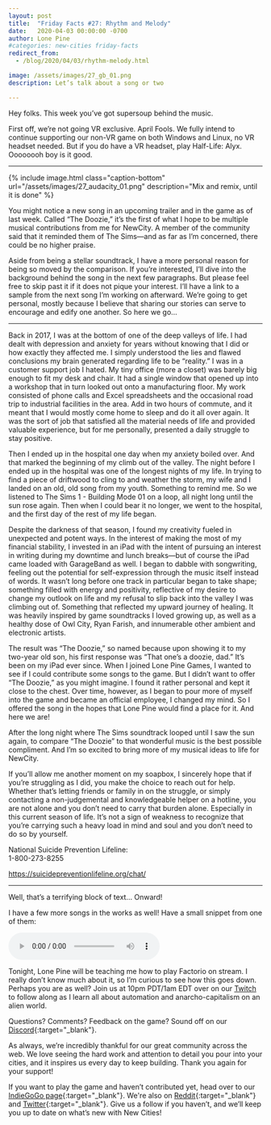 ```yaml
---
layout: post
title:  "Friday Facts #27: Rhythm and Melody"
date:   2020-04-03 00:00:00 -0700
author: Lone Pine
#categories: new-cities friday-facts
redirect_from:
  - /blog/2020/04/03/rhythm-melody.html

image: /assets/images/27_gb_01.png
description: Let’s talk about a song or two

---
```


Hey folks. This week you’ve got supersoup behind the music. 

First off, we’re not going VR exclusive. April Fools. We fully intend to continue supporting our non-VR game on both Windows and Linux, no VR headset needed. But if you do have a VR headset, play Half-Life: Alyx. Oooooooh boy is it good. 

***

{% include image.html class="caption-bottom"
  url="/assets/images/27_audacity_01.png"
  description="Mix and remix, until it is done"
%}
 
You might notice a new song in an upcoming trailer and in the game as of last week. Called “The Doozie,” it’s the first of what I hope to be multiple musical contributions from me for NewCity. A member of the community said that it reminded them of The Sims—and as far as I’m concerned, there could be no higher praise.

Aside from being a stellar soundtrack, I have a more personal reason for being so moved by the comparison. If you’re interested, I’ll dive into the background behind the song in the next few paragraphs. But please feel free to skip past it if it does not pique your interest. I’ll have a link to a sample from the next song I’m working on afterward. We’re going to get personal, mostly because I believe that sharing our stories can serve to encourage and edify one another. So here we go…

***

Back in 2017, I was at the bottom of one of the deep valleys of life. I had dealt with depression and anxiety for years without knowing that I did or how exactly they affected me. I simply understood the lies and flawed conclusions my brain generated regarding life to be “reality.” I was in a customer support job I hated. My tiny office (more a closet) was barely big enough to fit my desk and chair. It had a single window that opened up into a workshop that in turn looked out onto a manufacturing floor. My work consisted of phone calls and Excel spreadsheets and the occasional road trip to industrial facilities in the area. Add in two hours of commute, and it meant that I would mostly come home to sleep and do it all over again.  It was the sort of job that satisfied all the material needs of life and provided valuable experience, but for me personally, presented a daily struggle to stay positive.

Then I ended up in the hospital one day when my anxiety boiled over. And that marked the beginning of my climb out of the valley. The night before I ended up in the hospital was one of the longest nights of my life. In trying to find a piece of driftwood to cling to and weather the storm, my wife and I landed on an old, old song from my youth. Something to remind me. So we listened to The Sims 1 - Building Mode 01 on a loop, all night long until the sun rose again. Then when I could bear it no longer, we went to the hospital, and the first day of the rest of my life began. 

Despite the darkness of that season, I found my creativity fueled in unexpected and potent ways. In the interest of making the most of my financial stability, I invested in an iPad with the intent of pursuing an interest in writing during my downtime and lunch breaks—but of course the iPad came loaded with GarageBand as well. I began to dabble with songwriting, feeling out the potential for self-expression through the music itself instead of words. It wasn’t long before one track in particular began to take shape; something filled with energy and positivity, reflective of my desire to change my outlook on life and my refusal to slip back into the valley I was climbing out of. Something that reflected my upward journey of healing. It was heavily inspired by game soundtracks I loved growing up, as well as a healthy dose of Owl City, Ryan Farish, and innumerable other ambient and electronic artists. 

The result was “The Doozie,” so named because upon showing it to my two-year old son, his first response was “That one’s a doozie, dad.” It’s been on my iPad ever since. When I joined Lone Pine Games, I wanted to see if I could contribute some songs to the game. But I didn’t want to offer “The Doozie,” as you might imagine. I found it rather personal and kept it close to the chest. Over time, however, as I began to pour more of myself into the game and became an official employee, I changed my mind. So I offered the song in the hopes that Lone Pine would find a place for it. And here we are! 

After the long night where The Sims soundtrack looped until I saw the sun again, to compare “The Doozie” to that wonderful music is the best possible compliment. And I’m so excited to bring more of my musical ideas to life for NewCity. 

If you’ll allow me another moment on my soapbox, I sincerely hope that if you’re struggling as I did, you make the choice to reach out for help. Whether that’s letting friends or family in on the struggle, or simply contacting a non-judgemental and knowledgeable helper on a hotline, you are not alone and you don’t need to carry that burden alone. Especially in this current season of life. It’s not a sign of weakness to recognize that you’re carrying such a heavy load in mind and soul and you don’t need to do so by yourself. 

National Suicide Prevention Lifeline:    
1-800-273-8255

<https://suicidepreventionlifeline.org/chat/>

***

Well, that’s a terrifying block of text… Onward!

I have a few more songs in the works as well! Have a small snippet from one of them: 

<p>
	<audio controls>
	  <source src="/assets/audio/27_suburban_sonder.ogg" type="audio/ogg">
	Your browser does not support this HTML5 audio element.
	</audio>
</p>

Tonight, Lone Pine will be teaching me how to play Factorio on stream. I really don’t know much about it, so I’m curious to see how this goes down. Perhaps you are as well? Join us at 10pm PDT/1am EDT over on our [Twitch] to follow along as I learn all about automation and anarcho-capitalism on an alien world. 

Questions? Comments? Feedback on the game? Sound off on our [Discord]{:target="_blank"}.

As always, we’re incredibly thankful for our great community across the web. We love seeing the hard work and attention to detail you pour into your cities, and it inspires us every day to keep building. Thank you again for your support!

If you want to play the game and haven’t contributed yet, head over to our [IndieGoGo page]{:target="_blank"}. We're also on [Reddit]{:target="_blank"} and [Twitter]{:target="_blank"}. Give us a follow if you haven’t, and we’ll keep you up to date on what’s new with New Cities!

[Twitch]: https://www.twitch.tv/lonepinegames
[Discord]:  http://discord.gg/cz6t4J5
[IndieGoGo page]: https://igg.me/at/new-cities
[Reddit]: https://www.reddit.com/r/New_Cities
[Twitter]: https://twitter.com/lone_pine_games


 
